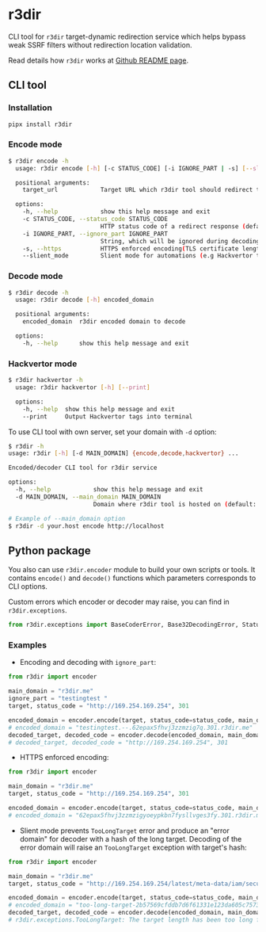 # r3dir 
CLI tool for `r3dir` target-dynamic redirection service which helps bypass weak SSRF filters without redirection location validation.

Read details how `r3dir` works at [Github README page](https://github.com/Horlad/r3dir).

## CLI tool

### Installation
```bash
pipx install r3dir
```

### Encode mode 
```bash
$ r3dir encode -h
  usage: r3dir encode [-h] [-c STATUS_CODE] [-i IGNORE_PART | -s] [--slient_mode] target_url

  positional arguments:
    target_url            Target URL which r3dir tool should redirect to

  options:
    -h, --help            show this help message and exit
    -c STATUS_CODE, --status_code STATUS_CODE
                          HTTP status code of a redirect response (default: 302)
    -i IGNORE_PART, --ignore_part IGNORE_PART
                          String, which will be ignored during decoding. Used to bypass weak REGEXs
    -s, --https           HTTPS enforced encoding(TLS certificate length limitation)
    --slient_mode         Slient mode for automations (e.g Hackvertor tags)
```

### Decode mode 
```bash
$ r3dir decode -h
  usage: r3dir decode [-h] encoded_domain

  positional arguments:
    encoded_domain  r3dir encoded domain to decode

  options:
    -h, --help      show this help message and exit
```

### Hackvertor mode
```bash
$ r3dir hackvertor -h
  usage: r3dir hackvertor [-h] [--print]

  options:
    -h, --help  show this help message and exit
    --print     Output Hackvertor tags into terminal
```

To use CLI tool with own server, set your domain with `-d` option:
```bash
$ r3dir -h
usage: r3dir [-h] [-d MAIN_DOMAIN] {encode,decode,hackvertor} ...

Encoded/decoder CLI tool for r3dir service

options:
  -h, --help            show this help message and exit
  -d MAIN_DOMAIN, --main_domain MAIN_DOMAIN
                        Domain where r3dir tool is hosted on (default: r3dir.me)

# Example of --main_domain option
$ r3dir -d your.host encode http://localhost
```

## Python package 

You also can use `r3dir.encoder` module to build your own scripts or tools. It contains `encode()` and `decode()` functions which parameters corresponds to CLI options.

Custom errors which encoder or decoder may raise, you can find in `r3dir.exceptions`.
```python
from r3dir.exceptions import BaseCoderError, Base32DecodingError, StatusCodeNotInRangeError, WrongEncodedURLFormat, TooLongTarget
```

### Examples

- Encoding and decoding with `ignore_part`:

```python
from r3dir import encoder

main_domain = "r3dir.me"
ignore_part = "testingtest "
target, status_code = "http://169.254.169.254", 301

encoded_domain = encoder.encode(target, status_code=status_code, main_domain=main_domain, ignore_part=ignore_part)
# encoded_domain = "testingtest.--.62epax5fhvj3zzmzig7q.301.r3dir.me"
decoded_target, decoded_code = encoder.decode(encoded_domain, main_domain=main_domain)
# decoded_target, decoded_code = "http://169.254.169.254", 301
```

- HTTPS enforced encoding:

```python
from r3dir import encoder

main_domain = "r3dir.me"
target, status_code = "http://169.254.169.254", 301

encoded_domain = encoder.encode(target, status_code=status_code, main_domain=main_domain, http_enforced=true)
# encoded_domain = "62epax5fhvj3zzmzigyoeypkbn7fysllvges3fy.301.r3dir.me"
```

- Slient mode prevents `TooLongTarget` error and produce an "error domain" for decoder with a hash of the long target. Decoding of the error domain will raise an `TooLongTarget` exception with target's hash:

```python
from r3dir import encoder

main_domain = "r3dir.me"
target, status_code = "http://169.254.169.254/latest/meta-data/iam/security-credentials/some_role", 301

encoded_domain = encoder.encode(target, status_code=status_code, main_domain=main_domain, http_enforced=true, slient_mode=True)
# encoded_domain = "too-long-target-2b57569cfddb7d6f61331e123da605c7573521c9.301.r3dir.me"
decoded_target, decoded_code = encoder.decode(encoded_domain, main_domain=main_domain)
# r3dir.exceptions.TooLongTarget: The target length has been too long for encoder. Target's SHA-1: 2b57569cfddb7d6f61331e123da605c7573521c9
```

